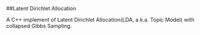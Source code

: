 ##Latent Dirichlet Allocation

A C++ implement of Latent Dirichlet Allocation(LDA, a.k.a. Topic Model)  with collapsed Gibbs Sampling.


